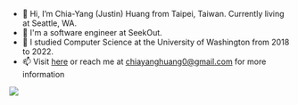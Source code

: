 - 👋  Hi, I’m Chia-Yang (Justin) Huang from Taipei, Taiwan. Currently living at Seattle, WA.
- 💼  I'm a software engineer at SeekOut.
- 🏫  I studied Computer Science at the University of Washington from 2018 to 2022.
- 📫  Visit [here](https://cyh0530.info) or reach me at <chiayanghuang0@gmail.com> for more information

<a href="https://github.com/anuraghazra/github-readme-stats">
  <img align="left" src="https://github-readme-stats.vercel.app/api/top-langs/?username=cyh0530&theme=react&layout=compact" />
</a>
